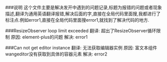 ###说明
这个文件主要是解决发开中遇到的问题记录,标题为报错的问题或者现象描述,翻译为通用英语翻译报错,解决后面的字,直接在全局代码里面搜,我都进行了标注点.例如error1,直接在全局代码里面搜error1,就找到了解决代码的地方.

###ResizeObserver loop limit exceeded
翻译: 超出了ResizeObserver循环限制
原因: element-plus的问题
解决: error1

###Can not get editor instance
翻译: 无法获取编辑器实例
原因: 富文本组件wangeditor没有获取到具体的容器元素
解决: error2